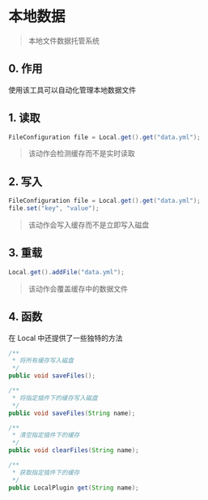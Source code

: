 # 本地数据

> 本地文件数据托管系统

## 0. 作用

使用该工具可以自动化管理本地数据文件

## 1. 读取

```java
FileConfiguration file = Local.get().get("data.yml");
```

> 该动作会检测缓存而不是实时读取

## 2. 写入

```java
FileConfiguration file = Local.get().get("data.yml");
file.set("key", "value");
```

> 该动作会写入缓存而不是立即写入磁盘

## 3. 重载

```java
Local.get().addFile("data.yml");
```

> 该动作会覆盖缓存中的数据文件

## 4. 函数

在 Local  中还提供了一些独特的方法

```java
/**
 * 将所有缓存写入磁盘
 */
public void saveFiles();

/**
 * 将指定插件下的缓存写入磁盘
 */
public void saveFiles(String name);

/**
 * 清空指定插件下的缓存
 */
public void clearFiles(String name);

/**
 * 获取指定插件下的缓存
 */
public LocalPlugin get(String name);
```
